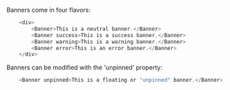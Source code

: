 Banners come in four flavors:
```js
	<div>
		<Banner>This is a neutral banner.</Banner>
		<Banner success>This is a success banner.</Banner>
		<Banner warning>This is a warning banner.</Banner>
		<Banner error>This is an error banner.</Banner>
	</div>
```
Banners can be modified with the 'unpinned' property:
```js
	<Banner unpinned>This is a floating or "unpinned" banner.</Banner>
```